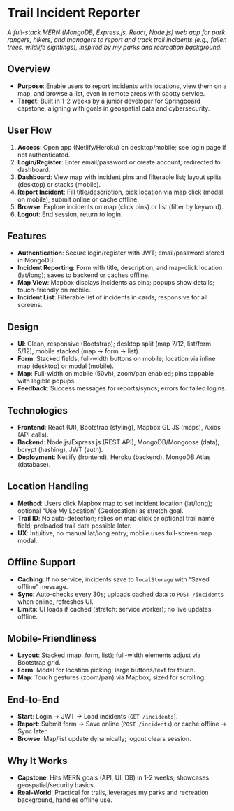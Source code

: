 # Trail Incident Reporter

_A full-stack MERN (MongoDB, Express.js, React, Node.js) web app for park rangers, hikers, and managers to report and track trail incidents (e.g., fallen trees, wildlife sightings), inspired by my parks and recreation background._

## Overview

- **Purpose**: Enable users to report incidents with locations, view them on a map, and browse a list, even in remote areas with spotty service.
- **Target**: Built in 1-2 weeks by a junior developer for Springboard capstone, aligning with goals in geospatial data and cybersecurity.

## User Flow

1. **Access**: Open app (Netlify/Heroku) on desktop/mobile; see login page if not authenticated.
2. **Login/Register**: Enter email/password or create account; redirected to dashboard.
3. **Dashboard**: View map with incident pins and filterable list; layout splits (desktop) or stacks (mobile).
4. **Report Incident**: Fill title/description, pick location via map click (modal on mobile), submit online or cache offline.
5. **Browse**: Explore incidents on map (click pins) or list (filter by keyword).
6. **Logout**: End session, return to login.

## Features

- **Authentication**: Secure login/register with JWT; email/password stored in MongoDB.
- **Incident Reporting**: Form with title, description, and map-click location (lat/long); saves to backend or caches offline.
- **Map View**: Mapbox displays incidents as pins; popups show details; touch-friendly on mobile.
- **Incident List**: Filterable list of incidents in cards; responsive for all screens.

## Design

- **UI**: Clean, responsive (Bootstrap); desktop split (map 7/12, list/form 5/12), mobile stacked (map -> form -> list).
- **Form**: Stacked fields, full-width buttons on mobile; location via inline map (desktop) or modal (mobile).
- **Map**: Full-width on mobile (50vh), zoom/pan enabled; pins tappable with legible popups.
- **Feedback**: Success messages for reports/syncs; errors for failed logins.

## Technologies

- **Frontend**: React (UI), Bootstrap (styling), Mapbox GL JS (maps), Axios (API calls).
- **Backend**: Node.js/Express.js (REST API), MongoDB/Mongoose (data), bcrypt (hashing), JWT (auth).
- **Deployment**: Netlify (frontend), Heroku (backend), MongoDB Atlas (database).

## Location Handling

- **Method**: Users click Mapbox map to set incident location (lat/long); optional “Use My Location” (Geolocation) as stretch goal.
- **Trail ID**: No auto-detection; relies on map click or optional trail name field; preloaded trail data possible later.
- **UX**: Intuitive, no manual lat/long entry; mobile uses full-screen map modal.

## Offline Support

- **Caching**: If no service, incidents save to `localStorage` with “Saved offline” message.
- **Sync**: Auto-checks every 30s; uploads cached data to `POST /incidents` when online, refreshes UI.
- **Limits**: UI loads if cached (stretch: service worker); no live updates offline.

## Mobile-Friendliness

- **Layout**: Stacked (map, form, list); full-width elements adjust via Bootstrap grid.
- **Form**: Modal for location picking; large buttons/text for touch.
- **Map**: Touch gestures (zoom/pan) via Mapbox; sized for scrolling.

## End-to-End

- **Start**: Login -> JWT -> Load incidents (`GET /incidents`).
- **Report**: Submit form -> Save online (`POST /incidents`) or cache offline -> Sync later.
- **Browse**: Map/list update dynamically; logout clears session.

## Why It Works

- **Capstone**: Hits MERN goals (API, UI, DB) in 1-2 weeks; showcases geospatial/security basics.
- **Real-World**: Practical for trails, leverages my parks and recreation background, handles offline use.
